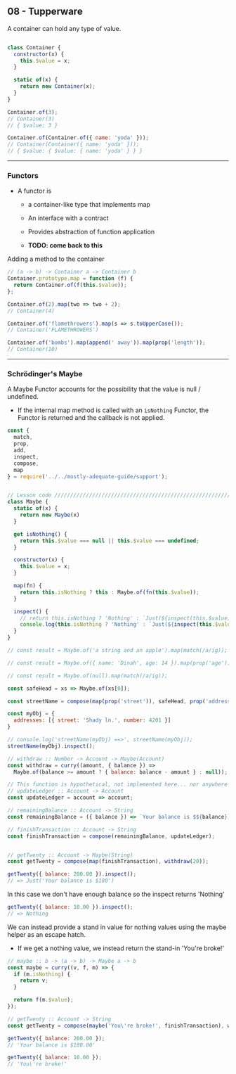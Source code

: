 ## 08 - Tupperware

A container can hold any type of value.

```js

class Container {
  constructor(x) {
    this.$value = x;
  }

  static of(x) {
    return new Container(x);
  }
}

Container.of(3);
// Container(3)
// { $value: 3 }

Container.of(Container.of({ name: 'yoda' }));
// Container(Container({ name: 'yoda' }));
// { $value: { $value: { name: 'yoda' } } }

```

---

### Functors
- A functor is
  - a container-like type that implements map
  - An interface with a contract

  - Provides abstraction of function application
  - **TODO: come back to this**

Adding a method to the container

```js
// (a -> b) -> Container a -> Container b
Container.prototype.map = function (f) {
  return Container.of(f(this.$value));
};

Container.of(2).map(two => two + 2); 
// Container(4)

Container.of('flamethrowers').map(s => s.toUpperCase()); 
// Container('FLAMETHROWERS')

Container.of('bombs').map(append(' away')).map(prop('length')); 
// Container(10)
```

---

### Schrödinger's Maybe

A Maybe Functor accounts for the possibility that the value is null / undefined.
- If the internal map method is called with an `isNothing` Functor, the Functor is returned and the callback is not applied.

```js
const {
  match,
  prop,
  add,
  inspect,
  compose,
  map
} = require('../../mostly-adequate-guide/support');


// Lesson code /////////////////////////////////////////////////////////
class Maybe {
  static of(x) {
    return new Maybe(x)
  }

  get isNothing() {
    return this.$value === null || this.$value === undefined;
  }

  constructor(x) {
    this.$value = x;
  }

  map(fn) {
    return this.isNothing ? this : Maybe.of(fn(this.$value));
  }

  inspect() {
    // return this.isNothing ? 'Nothing' : `Just(${inspect(this.$value)})`;
    console.log(this.isNothing ? 'Nothing' : `Just(${inspect(this.$value)})`);
  }
}

// const result = Maybe.of('a string and an apple').map(match(/a/ig)); // true

// const result = Maybe.of({ name: 'Dinah', age: 14 }).map(prop('age')).map(add(10));

// const result = Maybe.of(null).map(match(/a/ig));

const safeHead = xs => Maybe.of(xs[0]);

const streetName = compose(map(prop('street')), safeHead, prop('addresses'));

const myObj = {
  addresses: [{ street: 'Shady ln.', number: 4201 }]
}

// console.log('streetName(myObj) ==>', streetName(myObj));
streetName(myObj).inspect();
```

```js
// withdraw :: Number -> Account -> Maybe(Account)
const withdraw = curry((amount, { balance }) =>
  Maybe.of(balance >= amount ? { balance: balance - amount } : null));

// This function is hypothetical, not implemented here... nor anywhere else.
// updateLedger :: Account -> Account 
const updateLedger = account => account;

// remainingBalance :: Account -> String
const remainingBalance = ({ balance }) => `Your balance is $${balance}`;

// finishTransaction :: Account -> String
const finishTransaction = compose(remainingBalance, updateLedger);


// getTwenty :: Account -> Maybe(String)
const getTwenty = compose(map(finishTransaction), withdraw(20));
```

```js
getTwenty({ balance: 200.00 }).inspect(); 
// => Just('Your balance is $180')
```

In this case we don't have enough balance so the inspect returns 'Nothing'
```js
getTwenty({ balance: 10.00 }).inspect();
// => Nothing
```

We can instead provide a stand in value for nothing values using the maybe helper as an escape hatch.
- If we get a nothing value, we instead return the stand-in 'You\'re broke!'
```js
// maybe :: b -> (a -> b) -> Maybe a -> b
const maybe = curry((v, f, m) => {
  if (m.isNothing) {
    return v;
  }

  return f(m.$value);
});

// getTwenty :: Account -> String
const getTwenty = compose(maybe('You\'re broke!', finishTransaction), withdraw(20));

getTwenty({ balance: 200.00 }); 
// 'Your balance is $180.00'

getTwenty({ balance: 10.00 }); 
// 'You\'re broke!'

```


